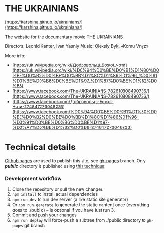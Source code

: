 # THE UKRAINIANS

[https://karshina.github.io/ukrainians/](https://karshina.github.io/ukrainians/)

The website for the documentary movie THE UKRAINIANS. 

Directors: Leonid Kanter, Ivan Yasniy
Music: Oleksiy Byk, «Komu Vnyz»

More info:
  - [https://uk.wikipedia.org/wiki/Добровольці_Божої_чоти](https://uk.wikipedia.org/wiki/%D0%94%D0%BE%D0%B1%D1%80%D0%BE%D0%B2%D0%BE%D0%BB%D1%8C%D1%86%D1%96_%D0%91%D0%BE%D0%B6%D0%BE%D1%97_%D1%87%D0%BE%D1%82%D0%B8)
  - [https://www.facebook.com/The-UKRAINIANS-782610808490736/](https://www.facebook.com/The-UKRAINIANS-782610808490736/)
  - [https://www.facebook.com/Добровольці-Божої-Чоти-274847276048233](https://www.facebook.com/%D0%94%D0%BE%D0%B1%D1%80%D0%BE%D0%B2%D0%BE%D0%BB%D1%8C%D1%86%D1%96-%D0%91%D0%BE%D0%B6%D0%BE%D1%97-%D0%A7%D0%BE%D1%82%D0%B8-274847276048233)

# Technical details

[Github pages](https://pages.github.com/) are used to publish this site, see [gh-pages](https://github.com/karshina/ukrainians/tree/gh-pages) branch. Only ***public*** directory is published using [this technique](https://gist.github.com/cobyism/4730490). 

### Development workflow

1. Clone the repository or pull the new changes
2. `npm install` to install actual dependencies
3. `npm run dev` to run dev server (a live static site generator)
4. Or `npm run generate` to generate the static content once (everything goes to ./public) – is optional if you have just run 3.
5. Commit and push your changes
6. `npm run deploy` will force-push a subtree from ./public directory to `gh-pages` git branch 
